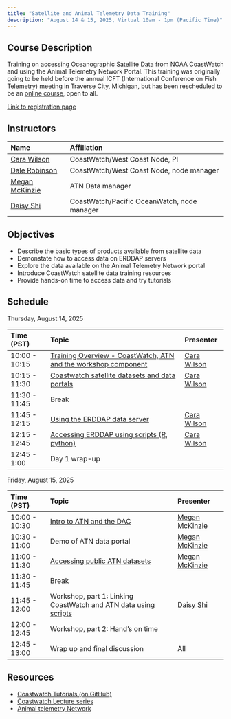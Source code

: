 ```yaml
---
title: "Satellite and Animal Telemetry Data Training"
description: "August 14 & 15, 2025, Virtual 10am - 1pm (Pacific Time)"
---
```



## Course Description
Training on accessing Oceanographic Satellite Data from NOAA CoastWatch
and using the Animal Telemetry Network Portal.  This training was originally going to be held before
the annual ICFT (International Conference on Fish Telemetry) meeting in Traverse City, Michigan, but has been rescheduled to be an [online course](https://meet.google.com/ctm-nrob-xrb), open to all.

[Link to registration page](https://forms.gle/ZX3joqrPu4S5FzKo9)


## Instructors

 | Name              | Affiliation                    | 
 |:-----------------|:-----------------------------------------------------------------------------|
 | [Cara Wilson](mailto:cara.wilson@noaa.gov)       | CoastWatch/West Coast Node, PI |
 | [Dale Robinson](mailto:dale.robinson@noaa.gov)     | CoastWatch/West Coast Node, node manager |
 | [Megan McKinzie](mailto:mmckinzie@mbari.org)    | ATN Data manager |
 | [Daisy Shi](mailto:hui.shi@noaa.gov)         | CoastWatch/Pacific OceanWatch, node manager |
    
## Objectives
* Describe the basic types of products available from satellite data
* Demonstate how to access data on ERDDAP servers 
* Explore the data available on the Animal Telemetry Network portal
* Introduce CoastWatch satellite data training resources
* Provide hands-on time to access data and try tutorials


## Schedule

Thursday, August 14, 2025 

| Time (PST)      | Topic                                                                         | Presenter                    |
|:-------------|:-----------------------------------------------------------------------------|:----------------------------|
| 10:00 - 10:15 | [Training  Overview - CoastWatch, ATN and the workshop component](../presentations/icft25/IntrotoCoastWatchandATNCourse.pptx.pdf) | [Cara Wilson](mailto:cara.wilson@noaa.gov)       | 
| 10:15 - 11:30 | [Coastwatch satellite datasets and data portals](../presentations/icft25/Overview%20of%20Satellite%20Data%20.pptx.pdf)  | [Cara Wilson](mailto:cara.wilson@noaa.gov)       |
| 11:30 - 11:45 |   Break                                                                           |        |
| 11:45 - 12:15 | [Using the ERDDAP data server](../presentations/icft25/ERDDAP-intro.pptx.pdf)               | [Cara Wilson](mailto:cara.wilson@noaa.gov)            |
| 12:15 - 12:45 | [Accessing ERDDAP using scripts (R, python)](../presentations/icft25/GitHubTutorials.pptx.pdf)  | [Cara Wilson](mailto:cara.wilson@noaa.gov)   |
| 12:45 - 1:00  | Day 1 wrap-up |                   |  


Friday, August 15, 2025 

| Time (PST)      | Topic                                                                         | Presenter                    |
|:-------------|:-----------------------------------------------------------------------------|:----------------------------|
| 10:00 - 10:30   | [Intro to ATN and the DAC](../presentations/afs24/McKinzie_Intro%20to%20ATN%20&%20the%20DAC_Satellite%20Data%20Training%20Course_25Oct24.pptx.pdf)                                                           | [Megan McKinzie](mailto:mmckinzie@mbari.org)    |
| 10:30 - 11:00   | Demo of ATN data portal                                                            | [Megan McKinzie](mailto:mmckinzie@mbari.org)    |
| 11:00 - 11:30   | [Accessing public ATN datasets](../presentations/afs24/McKinzie_Accessing%20Public%20ATN%20Data_25Oct24.pptx.pdf)                                                      | [Megan McKinzie](mailto:mmckinzie@mbari.org)    |
| 11:30 - 11:45   | Break                                                                              |                   |
| 11:45 - 12:00   | Workshop, part 1: Linking CoastWatch and ATN data using [scripts](https://github.com/coastwatch-training/CoastWatch-Tutorials/tree/main/matchup-satellite-data-to-ATN-animal-tracks)                    | [Daisy Shi](mailto:hui.shi@noaa.gov)       |
| 12:00 - 12:45   | Workshop, part 2: Hand’s on time                                                   |                   |
| 12:45 - 13:00   | Wrap up and final discussion                                                       | All               |


## Resources
- [Coastwatch Tutorials (on GitHub)](https://github.com/coastwatch-training/CoastWatch-Tutorials/blob/main/README.md)
- [Coastwatch Lecture series](https://umd.instructure.com/courses/1336575/pages/all-lectures)
- [Animal telemetry Network](https://portal.atn.ioos.us/)
